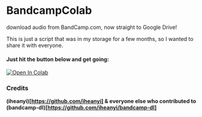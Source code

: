 # BandcampColab
download audio from BandCamp.com, now straight to Google Drive!

This is just a script that was in my storage for a few months, so I wanted to share it with everyone.

#### Just hit the button below and get going:
<a href="https://colab.research.google.com/github/Ori5000/bandcampcolab/blob/main/BandcampColab.ipynb" target="_parent"><img src="https://colab.research.google.com/assets/colab-badge.svg" alt="Open In Colab"/></a>

### Credits
**(iheanyi)[https://github.com/iheanyi] & everyone else who contributed to (bandcamp-dl)[https://github.com/iheanyi/bandcamp-dl]**
